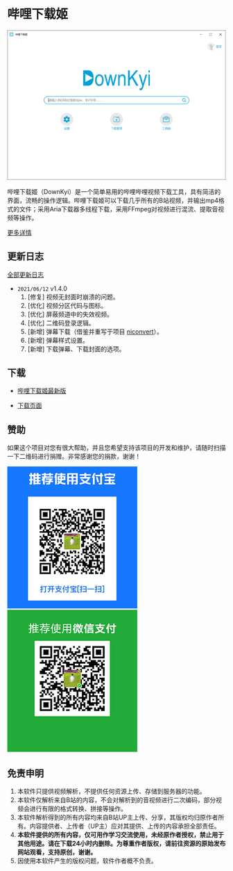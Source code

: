 # 哔哩下载姬
![Alipay](images/app/index.png)

哔哩下载姬（DownKyi）是一个简单易用的哔哩哔哩视频下载工具，具有简洁的界面，流畅的操作逻辑。哔哩下载姬可以下载几乎所有的B站视频，并输出mp4格式的文件；采用Aria下载器多线程下载，采用FFmpeg对视频进行混流、提取音视频等操作。

[更多详情](src/README.md)

## 更新日志

[全部更新日志](https://github.com/leiurayer/downkyi/blob/main/CHANGELOG.md)

* `2021/06/12` v1.4.0
    1. [修复] 视频无封面时崩溃的问题。
    2. [优化] 视频分区代码与图标。
    3. [优化] 屏蔽频道中的失效视频。
    4. [优化] 二维码登录逻辑。
    5. [新增] 弹幕下载（借鉴并重写于项目 [niconvert](https://github.com/muzuiget/niconvert)）。
    6. [新增] 弹幕样式设置。
    7. [新增] 下载弹幕、下载封面的选项。

## 下载

- [哔哩下载姬最新版](https://github.com/FlySelfLog/downkyi/releases/download/v1.4.0/DownKyi-1.4.0.zip)

- [下载页面](https://github.com/FlySelfLog/downkyi/releases)


## 赞助

如果这个项目对您有很大帮助，并且您希望支持该项目的开发和维护，请随时扫描一下二维码进行捐赠。非常感谢您的捐款，谢谢！

![Alipay](images/Alipay.png)![WeChat](images/WeChat.png)

## 免责申明

1. 本软件只提供视频解析，不提供任何资源上传、存储到服务器的功能。
2. 本软件仅解析来自B站的内容，不会对解析到的音视频进行二次编码，部分视频会进行有限的格式转换、拼接等操作。
3. 本软件解析得到的所有内容均来自B站UP主上传、分享，其版权均归原作者所有。内容提供者、上传者（UP主）应对其提供、上传的内容承担全部责任。
4. **本软件提供的所有内容，仅可用作学习交流使用，未经原作者授权，禁止用于其他用途。请在下载24小时内删除。为尊重作者版权，请前往资源的原始发布网站观看，支持原创，谢谢。**
5. 因使用本软件产生的版权问题，软件作者概不负责。
